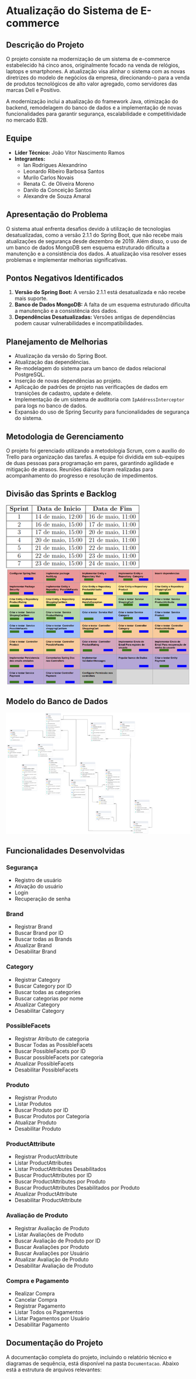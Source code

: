 # Atualização do Sistema de E-commerce

## Descrição do Projeto

O projeto consiste na modernização de um sistema de e-commerce estabelecido há cinco anos, originalmente focado na venda de relógios, laptops e smartphones. A atualização visa alinhar o sistema com as novas diretrizes do modelo de negócios da empresa, direcionando-o para a venda de produtos tecnológicos de alto valor agregado, como servidores das marcas Dell e Positivo.

A modernização inclui a atualização do framework Java, otimização do backend, remodelagem do banco de dados e a implementação de novas funcionalidades para garantir segurança, escalabilidade e competitividade no mercado B2B.

## Equipe

- **Líder Técnico:** João Vitor Nascimento Ramos
- **Integrantes:**
  - Ian Rodrigues Alexandrino
  - Leonardo Ribeiro Barbosa Santos
  - Murilo Carlos Novais
  - Renata C. de Oliveira Moreno
  - Danilo da Conceição Santos
  - Alexandre de Souza Amaral

## Apresentação do Problema

O sistema atual enfrenta desafios devido à utilização de tecnologias desatualizadas, como a versão 2.1.1 do Spring Boot, que não recebe mais atualizações de segurança desde dezembro de 2019. Além disso, o uso de um banco de dados MongoDB sem esquema estruturado dificulta a manutenção e a consistência dos dados. A atualização visa resolver esses problemas e implementar melhorias significativas.

## Pontos Negativos Identificados

1. **Versão do Spring Boot:** A versão 2.1.1 está desatualizada e não recebe mais suporte.
2. **Banco de Dados MongoDB:** A falta de um esquema estruturado dificulta a manutenção e a consistência dos dados.
3. **Dependências Desatualizadas:** Versões antigas de dependências podem causar vulnerabilidades e incompatibilidades.

## Planejamento de Melhorias

- Atualização da versão do Spring Boot.
- Atualização das dependências.
- Re-modelagem do sistema para um banco de dados relacional PostgreSQL.
- Inserção de novas dependências ao projeto.
- Aplicação de padrões de projeto nas verificações de dados em transições de cadastro, update e delete.
- Implementação de um sistema de auditoria com `IpAddressInterceptor` para logs no banco de dados.
- Expansão do uso de Spring Security para funcionalidades de segurança do sistema.

## Metodologia de Gerenciamento

O projeto foi gerenciado utilizando a metodologia Scrum, com o auxílio do Trello para organização das tarefas. A equipe foi dividida em sub-equipes de duas pessoas para programação em pares, garantindo agilidade e mitigação de atrasos. Reuniões diárias foram realizadas para acompanhamento do progresso e resolução de impedimentos.

## Divisão das Sprints e Backlog

![Divisão das Sprints](divisao_sprints.png)
![Divisão do Backlog](divisao_backlog.png)

## Modelo do Banco de Dados

![Modelo do Banco de Dados](banco_de_dados.png)

## Funcionalidades Desenvolvidas

### Segurança
- Registro de usuário
- Ativação do usuário
- Login
- Recuperação de senha

### Brand
- Registrar Brand
- Buscar Brand por ID
- Buscar todas as Brands
- Atualizar Brand
- Desabilitar Brand

### Category
- Registrar Category
- Buscar Category por ID
- Buscar todas as categories
- Buscar categorias por nome
- Atualizar Category
- Desabilitar Category

### PossibleFacets
- Registrar Atributo de categoria
- Buscar Todas as PossibleFacets
- Buscar PossibleFacets por ID
- Buscar possibleFacets por categoria
- Atualizar PossibleFacets
- Desabilitar PossibleFacets

### Produto
- Registrar Produto
- Listar Produtos
- Buscar Produto por ID
- Buscar Produtos por Categoria
- Atualizar Produto
- Desabilitar Produto

### ProductAttribute
- Registrar ProductAttribute
- Listar ProductAttributes
- Listar ProductAttributes Desabilitados
- Buscar ProductAttributes por ID
- Buscar ProductAttributes por Produto
- Buscar ProductAttributes Desabilitados por Produto
- Atualizar ProductAttribute
- Desabilitar ProductAttribute

### Avaliação de Produto
- Registrar Avaliação de Produto
- Listar Avaliações de Produto
- Buscar Avaliação de Produto por ID
- Buscar Avaliações por Produto
- Buscar Avaliações por Usuário
- Atualizar Avaliação de Produto
- Desabilitar Avaliação de Produto

### Compra e Pagamento
- Realizar Compra
- Cancelar Compra
- Registrar Pagamento
- Listar Todos os Pagamentos
- Listar Pagamentos por Usuário
- Desabilitar Pagamento


## Documentação do Projeto

A documentação completa do projeto, incluindo o relatório técnico e diagramas de sequência, está disponível na pasta `Documentacao`. Abaixo está a estrutura de arquivos relevantes:


